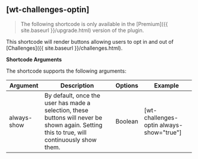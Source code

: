 ## [wt-challenges-optin]

> The following shortcode is only available in the [Premium]({{ site.baseurl }}/upgrade.html) version of the plugin.

This shortcode will render buttons allowing users to opt in and out of [Challenges]({{ site.baseurl }}/challenges.html).

**Shortcode Arguments**
 
The shortcode supports the following arguments:
 
| Argument | Description | Options | Example |
|--|--|--|--|
|always-show|By default, once the user has made a selection, these buttons will never be shown again. Setting this to true, will continuously show them.|Boolean|[wt-challenges-optin always-show="true"]